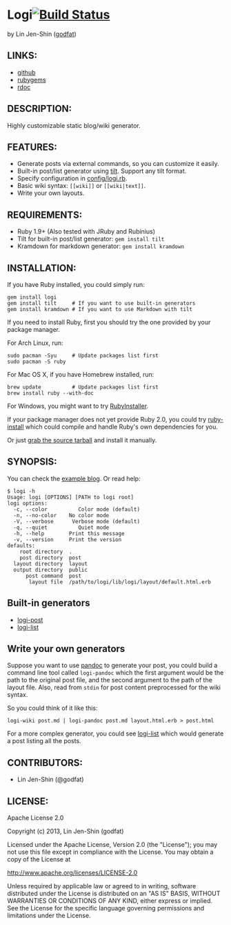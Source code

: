 # Logi[![Build Status](https://secure.travis-ci.org/godfat/logi.png?branch=master)](http://travis-ci.org/godfat/logi)

by Lin Jen-Shin ([godfat](http://godfat.org))

## LINKS:

* [github](https://github.com/godfat/logi)
* [rubygems](https://rubygems.org/gems/logi)
* [rdoc](http://rdoc.info/github/godfat/logi)

## DESCRIPTION:

Highly customizable static blog/wiki generator.

## FEATURES:

* Generate posts via external commands, so you can customize it easily.
* Built-in post/list generator using [tilt][]. Support any tilt format.
* Specify configuration in [config/logi.rb](example/config/logi.rb).
* Basic wiki syntax: `[[wiki]]` or `[[wiki|text]]`.
* Write your own layouts.

[tilt]: https://github.com/rtomayko/tilt

## REQUIREMENTS:

* Ruby 1.9+ (Also tested with JRuby and Rubinius)
* Tilt for built-in post/list generator: `gem install tilt`
* Kramdown for markdown generator: `gem install kramdown`

## INSTALLATION:

If you have Ruby installed, you could simply run:

    gem install logi
    gem install tilt     # If you want to use built-in generators
    gem install kramdown # If you want to use Markdown with tilt

If you need to install Ruby, first you should try the one provided
by your package manager.

For Arch Linux, run:

    sudo pacman -Syu     # Update packages list first
    sudo pacman -S ruby

For Mac OS X, if you have Homebrew installed, run:

    brew update          # Update packages list first
    brew install ruby --with-doc

For Windows, you might want to try [RubyInstaller][].

If your package manager does not yet provide Ruby 2.0,
you could try [ruby-install][] which could compile and
handle Ruby's own dependencies for you.

Or just [grab the source tarball][ruby-download] and install it manually.

[RubyInstaller]: http://rubyinstaller.org/
[ruby-install]: https://github.com/postmodern/ruby-install
[ruby-download]: https://www.ruby-lang.org/en/downloads/

## SYNOPSIS:

You can check the [example blog](example). Or read help:

    $ logi -h
    Usage: logi [OPTIONS] [PATH to logi root]
    logi options:
      -c, --color          Color mode (default)
      -n, --no-color    No color mode
      -V, --verbose      Verbose mode (default)
      -q, --quiet          Quiet mode
      -h, --help        Print this message
      -v, --version     Print the version
    defaults:
        root directory  .
        post directory  post
      layout directory  layout
      output directory  public
          post command  post
           layout file  /path/to/logi/lib/logi/layout/default.html.erb

## Built-in generators

* [logi-post](bin/logi-post)
* [logi-list](bin/logi-list)

## Write your own generators

Suppose you want to use [pandoc][] to generate your post, you could build
a command line tool called `logi-pandoc` which the first argument would
be the path to the original post file, and the second argument to the
path of the layout file. Also, read from `stdin` for post content
preprocessed for the wiki syntax.

So you could think of it like this:

    logi-wiki post.md | logi-pandoc post.md layout.html.erb > post.html

For a more complex generator, you could see [logi-list](bin/logi-list)
which would generate a post listing all the posts.

[pandoc]: http://johnmacfarlane.net/pandoc/

## CONTRIBUTORS:

* Lin Jen-Shin (@godfat)

## LICENSE:

Apache License 2.0

Copyright (c) 2013, Lin Jen-Shin (godfat)

Licensed under the Apache License, Version 2.0 (the "License");
you may not use this file except in compliance with the License.
You may obtain a copy of the License at

<http://www.apache.org/licenses/LICENSE-2.0>

Unless required by applicable law or agreed to in writing, software
distributed under the License is distributed on an "AS IS" BASIS,
WITHOUT WARRANTIES OR CONDITIONS OF ANY KIND, either express or implied.
See the License for the specific language governing permissions and
limitations under the License.
